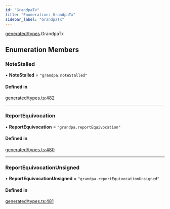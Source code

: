 ```yaml
---
id: "GrandpaTx"
title: "Enumeration: GrandpaTx"
sidebar_label: "GrandpaTx"
---
```


[generated/types](../../../../modules/Generated/Types/Types.md).GrandpaTx

## Enumeration Members

### NoteStalled

• **NoteStalled** = ``"grandpa.noteStalled"``

#### Defined in

[generated/types.ts:482](https://github.com/PolymeshAssociation/polymesh-sdk/blob/91c2d2d8/src/generated/types.ts#L482)

___

### ReportEquivocation

• **ReportEquivocation** = ``"grandpa.reportEquivocation"``

#### Defined in

[generated/types.ts:480](https://github.com/PolymeshAssociation/polymesh-sdk/blob/91c2d2d8/src/generated/types.ts#L480)

___

### ReportEquivocationUnsigned

• **ReportEquivocationUnsigned** = ``"grandpa.reportEquivocationUnsigned"``

#### Defined in

[generated/types.ts:481](https://github.com/PolymeshAssociation/polymesh-sdk/blob/91c2d2d8/src/generated/types.ts#L481)
